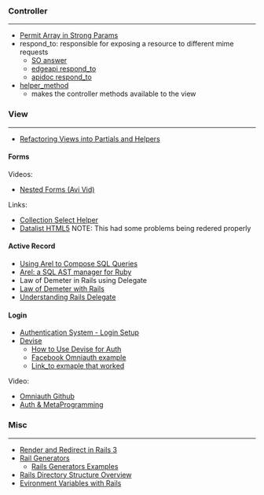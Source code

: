 
### Controller
----

* [Permit Array in Strong Params](http://stackoverflow.com/questions/16549382/how-to-permit-an-array-with-strong-parameters)
* respond_to: responsible for exposing a resource to different mime requests
    * [SO answer](http://stackoverflow.com/a/13388248/6664582)
    * [edgeapi respond_to](http://edgeapi.rubyonrails.org/classes/ActionController/Responder.html)
    * [apidoc respond_to](http://apidock.com/rails/ActionController/MimeResponds/InstanceMethods/respond_to)
* [helper_method](http://apidock.com/rails/v4.2.7/AbstractController/Helpers/ClassMethods/helper_method)
    * makes the controller methods available to the view


### View
----

* [Refactoring Views into Partials and Helpers](https://www.youtube.com/watch?v=UYhkBd2Mnl0)

#### Forms

Videos:

* [Nested Forms (Avi Vid)](https://www.youtube.com/watch?v=zZn0xWry6TE)

Links:

* [Collection Select Helper](http://apidock.com/rails/ActionView/Helpers/FormOptionsHelper/collection_select)
* [Datalist HTML5](https://developer.mozilla.org/en-US/docs/Web/HTML/Element/datalist) NOTE: This had some problems being redered properly

#### Active Record

* [Using Arel to Compose SQL Queries](https://robots.thoughtbot.com/using-arel-to-compose-sql-queries)
* [Arel: a SQL AST manager for Ruby](https://github.com/rails/arel)
* Law of Demeter in Rails using Delegate
 * [Law of Demeter with Rails](https://blog.spacelab.team/design-patterns-law-of-demeter-with-rails-49a44a9689fe#.ie5h1uio9)
 * [Understanding Rails Delegate](https://simonecarletti.com/blog/2009/12/inside-ruby-on-rails-delegate/)

#### Login

* [Authentication System - Login Setup](https://www.railstutorial.org/book/basic_login)
* [Devise](http://devise.plataformatec.com.br/)
    * [How to Use Devise for Auth](https://launchschool.com/blog/how-to-use-devise-in-rails-for-authentication)
    * [Facebook Omniauth example](https://github.com/plataformatec/devise/wiki/OmniAuth%3A-Overview)
    * [Link_to exmaple that worked](http://stackoverflow.com/a/38837010/6664582)

Video:

* [Omniauth Github](https://www.youtube.com/watch?v=UAvuo-EbTFY)
* [Auth & MetaProgramming](https://www.youtube.com/watch?v=wsbfUc-CPbg)


### Misc
----

* [Render and Redirect in Rails 3](https://gist.github.com/jcasimir/1210155)
* [Rail Generators](https://en.wikibooks.org/wiki/Ruby_on_Rails/Built-In_Rails_Tools/Generators)
  * [Rails Generators Examples](http://www.korenlc.com/rails-generate-model-vs-resourse-vs-scaffold/)
* [Rails Directory Structure Overview](https://www.tutorialspoint.com/ruby-on-rails/rails-directory-structure.htm)
* [Evironment Variables with Rails](https://launchschool.com/blog/managing-environment-configuration-variables-in-rails)

